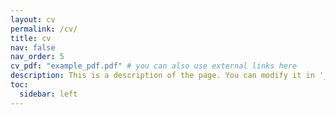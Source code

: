 ```yaml
---
layout: cv
permalink: /cv/
title: cv
nav: false
nav_order: 5
cv_pdf: "example_pdf.pdf" # you can also use external links here
description: This is a description of the page. You can modify it in '_pages/cv.md'. You can also change or remove the top pdf download button.
toc:
  sidebar: left
---
```


